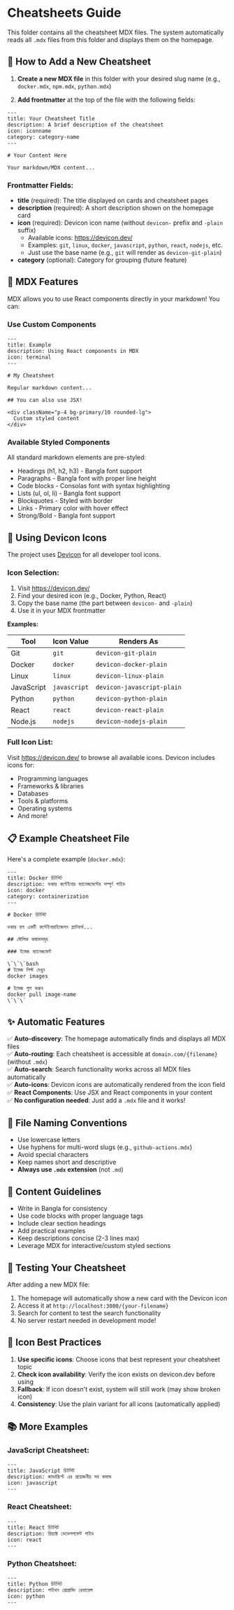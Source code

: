 # Cheatsheets Guide

This folder contains all the cheatsheet MDX files. The system automatically reads all `.mdx` files from this folder and displays them on the homepage.

## 📝 How to Add a New Cheatsheet

1. **Create a new MDX file** in this folder with your desired slug name (e.g., `docker.mdx`, `npm.mdx`, `python.mdx`)

2. **Add frontmatter** at the top of the file with the following fields:

```mdx
---
title: Your Cheatsheet Title
description: A brief description of the cheatsheet
icon: iconname
category: category-name
---

# Your Content Here

Your markdown/MDX content...
```

### Frontmatter Fields:

- **title** (required): The title displayed on cards and cheatsheet pages
- **description** (required): A short description shown on the homepage card
- **icon** (required): Devicon icon name (without `devicon-` prefix and `-plain` suffix)
  - Available icons: https://devicon.dev/
  - Examples: `git`, `linux`, `docker`, `javascript`, `python`, `react`, `nodejs`, etc.
  - Just use the base name (e.g., `git` will render as `devicon-git-plain`)
- **category** (optional): Category for grouping (future feature)

## 🎨 MDX Features

MDX allows you to use React components directly in your markdown! You can:

### Use Custom Components

```mdx
---
title: Example
description: Using React components in MDX
icon: terminal
---

# My Cheatsheet

Regular markdown content...

## You can also use JSX!

<div className="p-4 bg-primary/10 rounded-lg">
  Custom styled content
</div>
```

### Available Styled Components

All standard markdown elements are pre-styled:
- Headings (h1, h2, h3) - Bangla font support
- Paragraphs - Bangla font with proper line height
- Code blocks - Consolas font with syntax highlighting
- Lists (ul, ol, li) - Bangla font support
- Blockquotes - Styled with border
- Links - Primary color with hover effect
- Strong/Bold - Bangla font support

## 🎨 Using Devicon Icons

The project uses [Devicon](https://devicon.dev/) for all developer tool icons. 

### Icon Selection:

1. Visit https://devicon.dev/
2. Find your desired icon (e.g., Docker, Python, React)
3. Copy the base name (the part between `devicon-` and `-plain`)
4. Use it in your MDX frontmatter

**Examples:**

| Tool | Icon Value | Renders As |
|------|-----------|------------|
| Git | `git` | `devicon-git-plain` |
| Docker | `docker` | `devicon-docker-plain` |
| Linux | `linux` | `devicon-linux-plain` |
| JavaScript | `javascript` | `devicon-javascript-plain` |
| Python | `python` | `devicon-python-plain` |
| React | `react` | `devicon-react-plain` |
| Node.js | `nodejs` | `devicon-nodejs-plain` |

### Full Icon List:

Visit https://devicon.dev/ to browse all available icons. Devicon includes icons for:
- Programming languages
- Frameworks & libraries
- Databases
- Tools & platforms
- Operating systems
- And more!

## 📋 Example Cheatsheet File

Here's a complete example (`docker.mdx`):

```mdx
---
title: Docker চিটশিট
description: ডকার কন্টেইনার ম্যানেজমেন্টের সম্পূর্ণ গাইড
icon: docker
category: containerization
---

# Docker চিটশিট

ডকার হল একটি কন্টেইনারাইজেশন প্ল্যাটফর্ম...

## মৌলিক কমান্ডসমূহ

### ইমেজ ম্যানেজমেন্ট

\`\`\`bash
# ইমেজ লিস্ট দেখুন
docker images

# ইমেজ পুল করুন
docker pull image-name
\`\`\`
```

## ✨ Automatic Features

✅ **Auto-discovery**: The homepage automatically finds and displays all MDX files  
✅ **Auto-routing**: Each cheatsheet is accessible at `domain.com/{filename}` (without `.mdx`)  
✅ **Auto-search**: Search functionality works across all MDX files automatically  
✅ **Auto-icons**: Devicon icons are automatically rendered from the icon field  
✅ **React Components**: Use JSX and React components in your content  
✅ **No configuration needed**: Just add a `.mdx` file and it works!

## 📏 File Naming Conventions

- Use lowercase letters
- Use hyphens for multi-word slugs (e.g., `github-actions.mdx`)
- Avoid special characters
- Keep names short and descriptive
- **Always use `.mdx` extension** (not `.md`)

## 📝 Content Guidelines

- Write in Bangla for consistency
- Use code blocks with proper language tags
- Include clear section headings
- Add practical examples
- Keep descriptions concise (2-3 lines max)
- Leverage MDX for interactive/custom styled sections

## 🧪 Testing Your Cheatsheet

After adding a new MDX file:

1. The homepage will automatically show a new card with the Devicon icon
2. Access it at `http://localhost:3000/{your-filename}`
3. Search for content to test the search functionality
4. No server restart needed in development mode!

## 🎯 Icon Best Practices

1. **Use specific icons**: Choose icons that best represent your cheatsheet topic
2. **Check icon availability**: Verify the icon exists on devicon.dev before using
3. **Fallback**: If icon doesn't exist, system will still work (may show broken icon)
4. **Consistency**: Use the plain variant for all icons (automatically applied)

## 📚 More Examples

### JavaScript Cheatsheet:
```mdx
---
title: JavaScript চিটশিট
description: জাভাস্ক্রিপ্ট এর প্রয়োজনীয় সব কমান্ড
icon: javascript
---
```

### React Cheatsheet:
```mdx
---
title: React চিটশিট  
description: রিয়্যাক্ট ডেভেলপমেন্ট গাইড
icon: react
---
```

### Python Cheatsheet:
```mdx
---
title: Python চিটশিট
description: পাইথন প্রোগ্রামিং রেফারেন্স
icon: python
---
```
